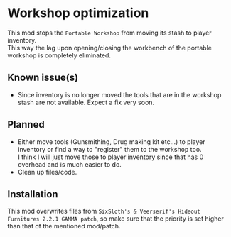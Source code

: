 # Workshop optimization
This mod stops the `Portable Workshop` from moving its stash to player inventory.  
This way the lag upon opening/closing the workbench of the portable workshop is completely eliminated.

## Known issue(s)
- Since inventory is no longer moved the tools that are in the workshop stash are not available. Expect a fix very soon.

## Planned
- Either move tools (Gunsmithing, Drug making kit etc...) to player inventory or find a way to "register" them to the workshop too.  
I think I will just move those to player inventory since that has 0 overhead and is much easier to do.
- Clean up files/code.

## Installation
This mod overwrites files from `SixSloth's & Veerserif's Hideout Furnitures 2.2.1 GAMMA patch`, so make sure that the priority is set higher than that of the mentioned mod/patch.
